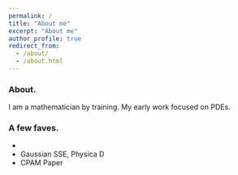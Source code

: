 ```yaml
---
permalink: /
title: "About me"
excerpt: "About me"
author_profile: true
redirect_from: 
  - /about/
  - /about.html
---
```


### About. 
I am a mathematician by training. My early work focused on PDEs. 


### A few faves. 

- 
- Gaussian SSE, Physica D
- CPAM Paper

